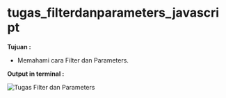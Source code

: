 # tugas_filterdanparameters_javascript

<b>Tujuan : </b>
<ul>
  <li>Memahami cara Filter dan Parameters.</li>
</ul>

<b>Output in terminal : </b>

![Tugas Filter dan Parameters](https://user-images.githubusercontent.com/92837751/184507496-3b0147a7-5e85-48a9-b40f-fc3780f21153.jpg)
